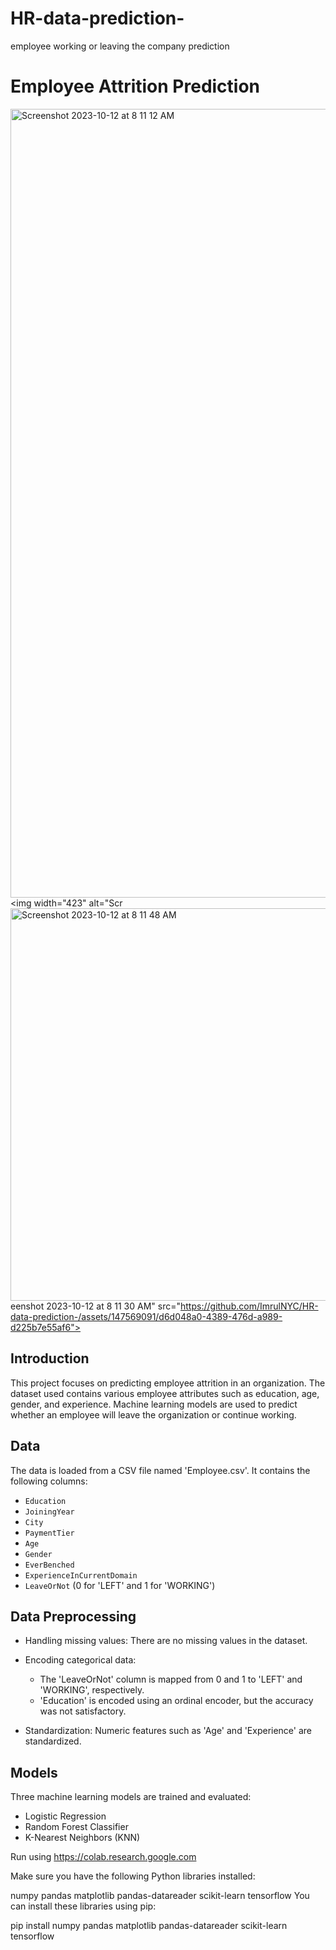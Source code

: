 # HR-data-prediction-
employee working or leaving the company prediction
# Employee Attrition Prediction
<img width="1262" alt="Screenshot 2023-10-12 at 8 11 12 AM" src="https://github.com/ImrulNYC/HR-data-prediction-/assets/147569091/f49870d6-f126-47c0-83c4-6246f5eb564a"><img width="423" alt="Scr<img width="628" alt="Screenshot 2023-10-12 at 8 11 48 AM" src="https://github.com/ImrulNYC/HR-data-prediction-/assets/147569091/723af232-bb53-46f2-8fe7-4be4a96ff693">
eenshot 2023-10-12 at 8 11 30 AM" src="https://github.com/ImrulNYC/HR-data-prediction-/assets/147569091/d6d048a0-4389-476d-a989-d225b7e55af6">



## Introduction

This project focuses on predicting employee attrition in an organization. The dataset used contains various employee attributes such as education, age, gender, and experience. Machine learning models are used to predict whether an employee will leave the organization or continue working.

## Data

The data is loaded from a CSV file named 'Employee.csv'. It contains the following columns:

- `Education`
- `JoiningYear`
- `City`
- `PaymentTier`
- `Age`
- `Gender`
- `EverBenched`
- `ExperienceInCurrentDomain`
- `LeaveOrNot` (0 for 'LEFT' and 1 for 'WORKING')

## Data Preprocessing

- Handling missing values: There are no missing values in the dataset.

- Encoding categorical data:
  - The 'LeaveOrNot' column is mapped from 0 and 1 to 'LEFT' and 'WORKING', respectively.
  - 'Education' is encoded using an ordinal encoder, but the accuracy was not satisfactory.

- Standardization: Numeric features such as 'Age' and 'Experience' are standardized.

## Models

Three machine learning models are trained and evaluated:
- Logistic Regression
- Random Forest Classifier
- K-Nearest Neighbors (KNN)

Run using https://colab.research.google.com

Make sure you have the following Python libraries installed:

numpy
pandas
matplotlib
pandas-datareader
scikit-learn
tensorflow
You can install these libraries using pip:

pip install numpy pandas matplotlib pandas-datareader scikit-learn tensorflow

